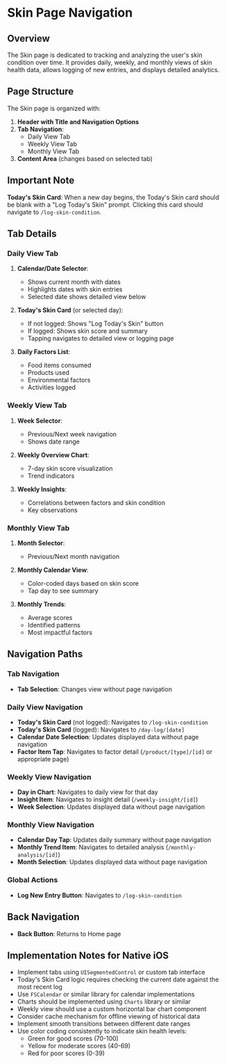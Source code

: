 
# Skin Page Navigation

## Overview

The Skin page is dedicated to tracking and analyzing the user's skin condition over time. It provides daily, weekly, and monthly views of skin health data, allows logging of new entries, and displays detailed analytics.

## Page Structure

The Skin page is organized with:

1. **Header with Title and Navigation Options**
2. **Tab Navigation**:
   - Daily View Tab
   - Weekly View Tab
   - Monthly View Tab
3. **Content Area** (changes based on selected tab)

## Important Note

**Today's Skin Card**: When a new day begins, the Today's Skin card should be blank with a "Log Today's Skin" prompt. Clicking this card should navigate to `/log-skin-condition`.

## Tab Details

### Daily View Tab

1. **Calendar/Date Selector**:
   - Shows current month with dates
   - Highlights dates with skin entries
   - Selected date shows detailed view below

2. **Today's Skin Card** (or selected day):
   - If not logged: Shows "Log Today's Skin" button
   - If logged: Shows skin score and summary
   - Tapping navigates to detailed view or logging page

3. **Daily Factors List**:
   - Food items consumed
   - Products used
   - Environmental factors
   - Activities logged

### Weekly View Tab

1. **Week Selector**:
   - Previous/Next week navigation
   - Shows date range

2. **Weekly Overview Chart**:
   - 7-day skin score visualization
   - Trend indicators

3. **Weekly Insights**:
   - Correlations between factors and skin condition
   - Key observations

### Monthly View Tab

1. **Month Selector**:
   - Previous/Next month navigation

2. **Monthly Calendar View**:
   - Color-coded days based on skin score
   - Tap day to see summary

3. **Monthly Trends**:
   - Average scores
   - Identified patterns
   - Most impactful factors

## Navigation Paths

### Tab Navigation
- **Tab Selection**: Changes view without page navigation

### Daily View Navigation
- **Today's Skin Card** (not logged): Navigates to `/log-skin-condition`
- **Today's Skin Card** (logged): Navigates to `/day-log/[date]`
- **Calendar Date Selection**: Updates displayed data without page navigation
- **Factor Item Tap**: Navigates to factor detail (`/product/[type]/[id]` or appropriate page)

### Weekly View Navigation
- **Day in Chart**: Navigates to daily view for that day
- **Insight Item**: Navigates to insight detail (`/weekly-insight/[id]`)
- **Week Selection**: Updates displayed data without page navigation

### Monthly View Navigation
- **Calendar Day Tap**: Updates daily summary without page navigation
- **Monthly Trend Item**: Navigates to detailed analysis (`/monthly-analysis/[id]`)
- **Month Selection**: Updates displayed data without page navigation

### Global Actions
- **Log New Entry Button**: Navigates to `/log-skin-condition`

## Back Navigation
- **Back Button**: Returns to Home page

## Implementation Notes for Native iOS

- Implement tabs using `UISegmentedControl` or custom tab interface
- Today's Skin Card logic requires checking the current date against the most recent log
- Use `FSCalendar` or similar library for calendar implementations
- Charts should be implemented using `Charts` library or similar
- Weekly view should use a custom horizontal bar chart component
- Consider cache mechanism for offline viewing of historical data
- Implement smooth transitions between different date ranges
- Use color coding consistently to indicate skin health levels:
  - Green for good scores (70-100)
  - Yellow for moderate scores (40-69)
  - Red for poor scores (0-39)
